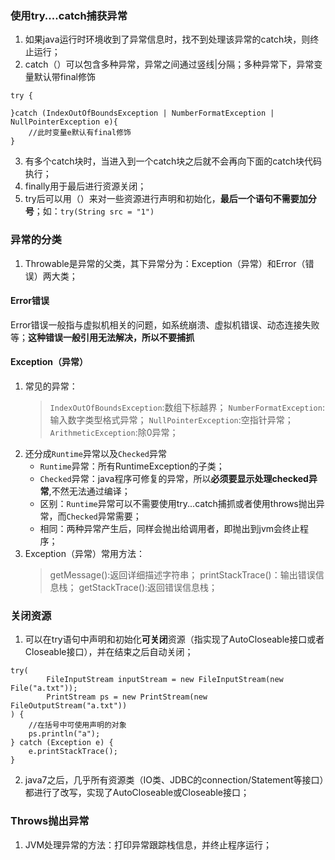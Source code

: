 ### 使用try....catch捕获异常
1. 如果java运行时环境收到了异常信息时，找不到处理该异常的catch块，则终止运行；
2. catch（）可以包含多种异常，异常之间通过竖线|分隔；多种异常下，异常变量默认带final修饰
```
try {
                    
}catch (IndexOutOfBoundsException | NumberFormatException | NullPointerException e){
    //此时变量e默认有final修饰
}
```
3. 有多个catch块时，当进入到一个catch块之后就不会再向下面的catch块代码执行；
4. finally用于最后进行资源关闭；
5. try后可以用（）来对一些资源进行声明和初始化，**最后一个语句不需要加分号**；如：`try(String src = "1")`

### 异常的分类
1. Throwable是异常的父类，其下异常分为：Exception（异常）和Error（错误）两大类；
#### Error错误
Error错误一般指与虚拟机相关的问题，如系统崩溃、虚拟机错误、动态连接失败等；**这种错误一般引用无法解决，所以不要捕抓**
#### Exception（异常）
1. 常见的异常：
    >`IndexOutOfBoundsException`:数组下标越界；
    >`NumberFormatException`:输入数字类型格式异常；
    >`NullPointerException`:空指针异常；
    >`ArithmeticException`:除0异常；
2. 还分成`Runtime`异常以及`Checked`异常
    * `Runtime`异常：所有RuntimeException的子类；
    * `Checked`异常：java程序可修复的异常，所以**必须要显示处理checked异常**,不然无法通过编译；
    * 区别：`Runtime`异常可以不需要使用try...catch捕抓或者使用throws抛出异常，而`Checked`异常需要；
    * 相同：两种异常产生后，同样会抛出给调用者，即抛出到jvm会终止程序；
3. Exception（异常）常用方法：
    >getMessage():返回详细描述字符串；
    >printStackTrace()：输出错误信息栈；
    >getStackTrace():返回错误信息栈；

### 关闭资源
1. 可以在try语句中声明和初始化**可关闭**资源（指实现了AutoCloseable接口或者Closeable接口），并在结束之后自动关闭；
```
try(
        FileInputStream inputStream = new FileInputStream(new File("a.txt"));
        PrintStream ps = new PrintStream(new FileOutputStream("a.txt"))
) {
    //在括号中可使用声明的对象
    ps.println("a");
} catch (Exception e) {
    e.printStackTrace();
}
```
2. java7之后，几乎所有资源类（IO类、JDBC的connection/Statement等接口）都进行了改写，实现了AutoCloseable或Closeable接口；

### Throws抛出异常
1. JVM处理异常的方法：打印异常跟踪栈信息，并终止程序运行；